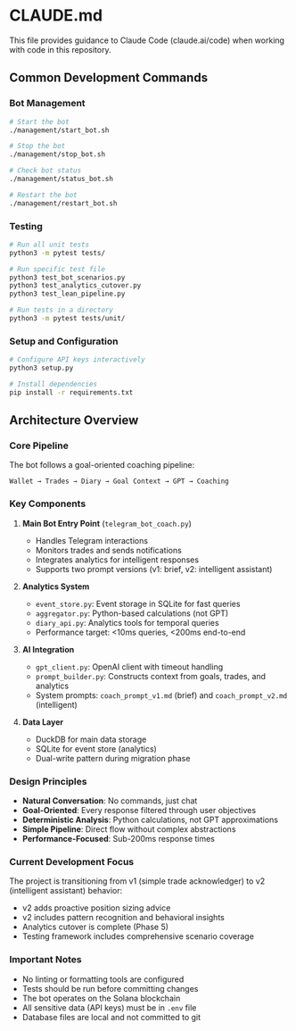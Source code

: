 # CLAUDE.md

This file provides guidance to Claude Code (claude.ai/code) when working with code in this repository.

## Common Development Commands

### Bot Management
```bash
# Start the bot
./management/start_bot.sh

# Stop the bot
./management/stop_bot.sh

# Check bot status
./management/status_bot.sh

# Restart the bot
./management/restart_bot.sh
```

### Testing
```bash
# Run all unit tests
python3 -m pytest tests/

# Run specific test file
python3 test_bot_scenarios.py
python3 test_analytics_cutover.py
python3 test_lean_pipeline.py

# Run tests in a directory
python3 -m pytest tests/unit/
```

### Setup and Configuration
```bash
# Configure API keys interactively
python3 setup.py

# Install dependencies
pip install -r requirements.txt
```

## Architecture Overview

### Core Pipeline
The bot follows a goal-oriented coaching pipeline:
```
Wallet → Trades → Diary → Goal Context → GPT → Coaching
```

### Key Components

1. **Main Bot Entry Point** (`telegram_bot_coach.py`)
   - Handles Telegram interactions
   - Monitors trades and sends notifications
   - Integrates analytics for intelligent responses
   - Supports two prompt versions (v1: brief, v2: intelligent assistant)

2. **Analytics System**
   - `event_store.py`: Event storage in SQLite for fast queries
   - `aggregator.py`: Python-based calculations (not GPT)
   - `diary_api.py`: Analytics tools for temporal queries
   - Performance target: <10ms queries, <200ms end-to-end

3. **AI Integration**
   - `gpt_client.py`: OpenAI client with timeout handling
   - `prompt_builder.py`: Constructs context from goals, trades, and analytics
   - System prompts: `coach_prompt_v1.md` (brief) and `coach_prompt_v2.md` (intelligent)

4. **Data Layer**
   - DuckDB for main data storage
   - SQLite for event store (analytics)
   - Dual-write pattern during migration phase

### Design Principles

- **Natural Conversation**: No commands, just chat
- **Goal-Oriented**: Every response filtered through user objectives
- **Deterministic Analysis**: Python calculations, not GPT approximations
- **Simple Pipeline**: Direct flow without complex abstractions
- **Performance-Focused**: Sub-200ms response times

### Current Development Focus

The project is transitioning from v1 (simple trade acknowledger) to v2 (intelligent assistant) behavior:
- v2 adds proactive position sizing advice
- v2 includes pattern recognition and behavioral insights
- Analytics cutover is complete (Phase 5)
- Testing framework includes comprehensive scenario coverage

### Important Notes

- No linting or formatting tools are configured
- Tests should be run before committing changes
- The bot operates on the Solana blockchain
- All sensitive data (API keys) must be in `.env` file
- Database files are local and not committed to git